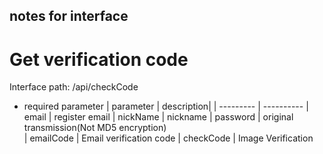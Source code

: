 
## notes for interface

# Get verification code

Interface path: /api/checkCode

- required parameter
  | parameter | description|
  | --------- | ----------
  | email     | register email
  | nickName  | nickname
  | password  | original transmission(Not MD5 encryption)  
  | emailCode | Email verification code
  | checkCode | Image Verification
